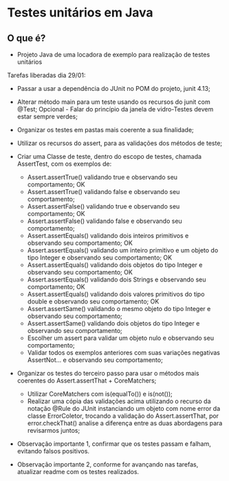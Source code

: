 
# Testes unitários em Java

## O que é?

- Projeto Java de uma locadora de exemplo para realização de testes unitários

Tarefas liberadas dia 29/01:

* Passar a usar a dependência do JUnit no POM do projeto, junit 4.13;
* Alterar método main para um teste usando os recursos do junit com @Test; Opcional - Falar do princípio da janela de vidro-Testes devem estar sempre verdes;
* Organizar os testes em pastas mais coerente a sua finalidade;
* Utilizar os recursos do assert, para as validações dos métodos de teste;
* Criar uma Classe de teste, dentro do escopo de testes, chamada AssertTest, com os exemplos de:
	* Assert.assertTrue() validando true e observando seu comportamento; OK
	* Assert.assertTrue() validando false e observando seu comportamento;
	* Assert.assertFalse() validando true e observando seu comportamento; OK
	* Assert.assertFalse() validando false e observando seu comportamento;
	* Assert.assertEquals() validando dois inteiros primitivos e observando seu comportamento; OK
	* Assert.assertEquals() validando um inteiro primitivo e um objeto do tipo Integer e observando seu comportamento; OK
	* Assert.assertEquals() validando dois objetos do tipo Integer e observando seu comportamento; OK
	* Assert.assertEquals() validando dois Strings e observando seu comportamento; OK
	* Assert.assertEquals() validando dois valores primitivos do tipo double e observando seu comportamento; OK
	* Assert.assertSame() validando o mesmo objeto do tipo Integer e observando seu comportamento;
	* Assert.assertSame() validando dois objetos do tipo Integer e observando seu comportamento;
	* Escolher um assert para validar um objeto nulo e observando seu comportamento;
	* Validar todos os exemplos anteriores com suas variações negativas AssertNot... e observando seu comportamento;
	
* Organizar os testes do terceiro passo para usar o métodos mais coerentes do Assert.assertThat + CoreMatchers;
	* Utilizar CoreMatchers com is(equalTo()) e is(not());
	* Realizar uma cópia das validações acima utilizando o recurso da notação @Rule do JUnit instanciando um objeto com nome error da classe ErrorColetor, trocando a validação do Assert.assertThat, por error.checkThat() analise a diferença entre as duas abordagens para revisarmos juntos;
	
* Observação importante 1, confirmar que os testes passam e falham, evitando falsos positivos.	
* Observação importante 2, conforme for avançando nas tarefas, atualizar readme com os testes realizados.
